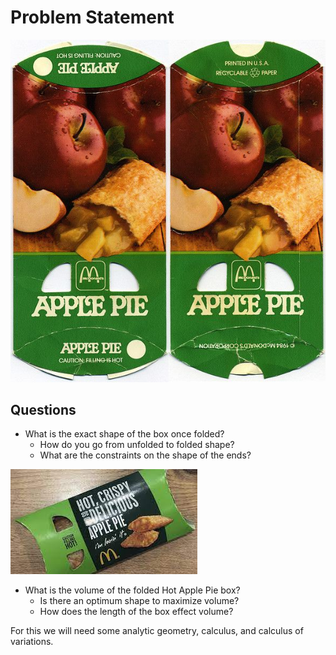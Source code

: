 # Problem Statement

![](images/box.jpg)

## Questions

* What is the exact shape of the box once folded?
  * How do you go from unfolded to folded shape?
  * What are the constraints on the shape of the ends?

![](images/HAP2.jpeg)

* What is the volume of the folded Hot Apple Pie box?
  * Is there an optimum shape to maximize volume?
  * How does the length of the box effect volume?
  
For this we will need some analytic geometry, calculus, and calculus of variations.
 